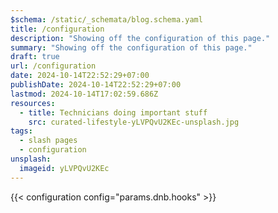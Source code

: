 ```yaml
---
$schema: /static/_schemata/blog.schema.yaml
title: /configuration
description: "Showing off the configuration of this page."
summary: "Showing off the configuration of this page."
draft: true
url: /configuration
date: 2024-10-14T22:52:29+07:00
publishDate: 2024-10-14T22:52:29+07:00
lastmod: 2024-10-14T17:02:59.686Z
resources:
  - title: Technicians doing important stuff
    src: curated-lifestyle-yLVPQvU2KEc-unsplash.jpg
tags:
  - slash pages
  - configuration
unsplash:
  imageid: yLVPQvU2KEc
---
```


{{< configuration config="params.dnb.hooks" >}}
